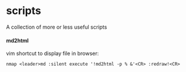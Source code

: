 scripts
=======

A collection of more or less useful scripts

#### md2html

vim shortcut to display file in browser:   
```
nmap <leader>md :silent execute '!md2html -p % &'<CR> :redraw!<CR>
```
